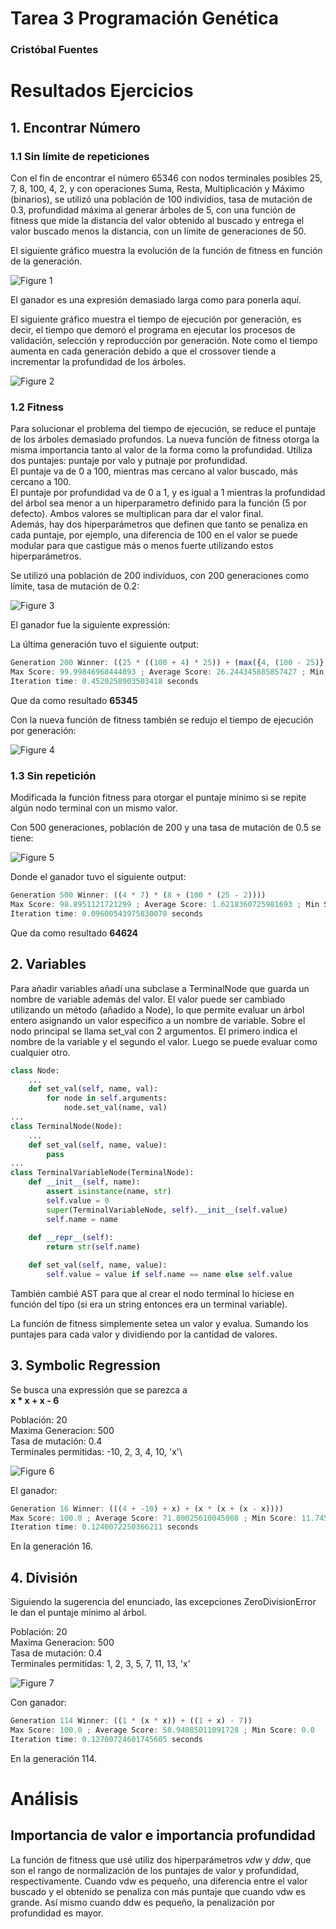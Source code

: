 # Tarea 3 Programación Genética

### Cristóbal Fuentes

# Resultados Ejercicios

## 1. Encontrar Número

### 1.1 Sin límite de repeticiones

Con el fin de encontrar el número 65346 con 
nodos terminales posibles 25, 7, 8, 100, 4, 2, y 
con operaciones Suma, Resta, Multiplicación y 
Máximo (binarios), se utilizó una población de 100 individios, 
tasa de mutación de 0.3, profundidad máxima al generar árboles
de 5, con una función de fitness que mide la distancia del
valor obtenido al buscado y entrega el valor buscado menos la distancia,
con un límite de generaciones de 50.

El siguiente gráfico muestra la evolución de la función de fitness en función
de la generación.

![Figure 1](https://github.com/solzhen/tarea3rrnn/blob/master/figs/Figure_1.png)

El ganador es una expresión demasiado larga como para ponerla aquí.


El siguiente gráfico muestra el tiempo de ejecución por generación, 
es decir, el tiempo que demoró
el programa en ejecutar los procesos de validación, selección y reproducción
por generación. Note como el tiempo aumenta en cada generación debido a que el crossover
tiende a incrementar la profundidad de los árboles.

![Figure 2](https://github.com/solzhen/tarea3rrnn/blob/master/figs/Figure_2.png)

### 1.2 Fitness

Para solucionar el problema del tiempo de ejecución, 
se reduce el puntaje de los árboles demasiado profundos.
La nueva función de fitness otorga la misma importancia
tanto al valor de la forma como la profundidad. 
Utiliza dos puntajes: puntaje por valo y putnaje por profundidad.\
 El puntaje va de 0 a 100, mientras 
mas cercano al valor buscado, más cercano a 100. \
El puntaje por profundidad va de 0 a 1, y es igual a 1 mientras la 
profundidad del árbol sea menor a un hiperparametro definido para la 
función (5 por defecto). Ambos valores se multiplican para dar el valor
final. \
Además, hay dos hiperparámetros que definen que tanto se penaliza en cada
puntaje, por ejemplo, una diferencia de 100 en el valor se puede
modular para que castigue más o menos fuerte utilizando estos hiperparámetros.


Se utilizó una población de 200 individuos, con 200 generaciones
como límite, tasa de mutación de 0.2:

![Figure 3](https://github.com/solzhen/tarea3rrnn/blob/master/figs/Figure_3.png)

El ganador fue la siguiente expressión:

La última generación tuvo el siguiente output:
```javascript
Generation 200 Winner: ((25 * ((100 + 4) * 25)) + (max({4, (100 - 25)}) - ((7 + 8) * (7 - 25))))
Max Score: 99.99846968444893 ; Average Score: 26.244345885857427 ; Min Score: 0.0
Iteration time: 0.4520258903503418 seconds
```

Que da como resultado **65345**

Con la nueva función de fitness
también se redujo el tiempo de ejecución por generación:

![Figure 4](https://github.com/solzhen/tarea3rrnn/blob/master/figs/Figure_4.png)

### 1.3 Sin repetición

Modificada la función fitness para otorgar el puntaje minimo si
se repite algún nodo terminal con un mismo valor.

Con 500 generaciones, población de 200 y una tasa de mutación de 0.5 se tiene:
  
![Figure 5](https://github.com/solzhen/tarea3rrnn/blob/master/figs/Figure_5.png)

Donde el ganador tuvo el siguiente output:

```javascript
Generation 500 Winner: ((4 * 7) * (8 + (100 * (25 - 2))))
Max Score: 98.8951121721299 ; Average Score: 1.6218360725981693 ; Min Score: 0.0
Iteration time: 0.09600543975830078 seconds
```

Que da como resultado **64624**

## 2. Variables

Para añadir variables añadí una subclase a TerminalNode que guarda
un nombre de variable además del valor. El valor puede ser cambiado
utilizando un método (añadido a Node), lo que permite evaluar un 
árbol entero asignando
un valor específico a un nombre de variable. Sobre el nodo principal
se llama set_val con 2 argumentos. El primero indica el nombre de la variable
y el segundo el valor. Luego se puede evaluar como cualquier otro.

```python
class Node:
    ...
    def set_val(self, name, val):
        for node in self.arguments:
            node.set_val(name, val)
...
class TerminalNode(Node):
    ...
    def set_val(self, name, value):
        pass
...
class TerminalVariableNode(TerminalNode):
    def __init__(self, name):
        assert isinstance(name, str)
        self.value = 0
        super(TerminalVariableNode, self).__init__(self.value)
        self.name = name
        
    def __repr__(self):
        return str(self.name)

    def set_val(self, name, value):
        self.value = value if self.name == name else self.value
```

También cambié AST para que al crear el nodo terminal lo hiciese
en función del tipo (si era un string entonces era un terminal
variable).

La función de fitness simplemente setea un valor y evalua. Sumando los 
puntajes para cada valor y dividiendo por la cantidad de valores.

## 3. Symbolic Regression

Se busca una expressión que se parezca a \
 **x * x + x - 6**

Población: 20\
Maxima Generacion: 500\
Tasa de mutación: 0.4\
Terminales permitidas: -10, 2, 3, 4, 10, 'x'\

![Figure 6](https://github.com/solzhen/tarea3rrnn/blob/master/figs/Figure_6.png)

El ganador:

````javascript
Generation 16 Winner: (((4 + -10) + x) + (x * (x + (x - x))))
Max Score: 100.0 ; Average Score: 71.80025610045008 ; Min Score: 11.745486851456997
Iteration time: 0.1240072250366211 seconds
````
En la generación 16.

## 4. División

Siguiendo la sugerencia del enunciado, las excepciones ZeroDivisionError
le dan el puntaje mínimo al árbol.

Población: 20\
Maxima Generacion: 500\
Tasa de mutación: 0.4\
Terminales permitidas: 1, 2, 3, 5, 7, 11, 13, 'x'


![Figure 7](https://github.com/solzhen/tarea3rrnn/blob/master/figs/Figure_7.png)

Con ganador:
````javascript
Generation 114 Winner: ((1 * (x * x)) + ((1 + x) - 7))
Max Score: 100.0 ; Average Score: 58.94085011091728 ; Min Score: 0.0
Iteration time: 0.12700724601745605 seconds
````
En la generación 114.

# Análisis

## Importancia de valor e importancia profundidad 
La función de fitness que usé utiliz dos hiperparámetros *vdw* y *ddw*,
que son el rango de normalización de los puntajes de valor y profundidad,
 respectivamente. Cuando vdw es pequeño, una diferencia entre el valor buscado
 y el obtenido se penaliza con más puntaje que cuando vdw es grande. Así
 mismo cuando ddw es pequeño, la penalización por profundidad es mayor.
 
 
